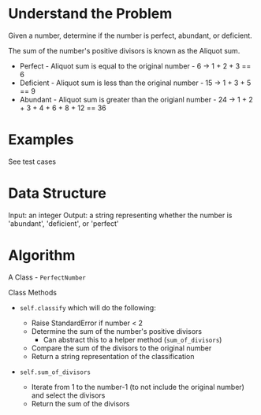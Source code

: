 # Understand the Problem

Given a number, determine if the number is perfect, abundant, or deficient.

The sum of the number's positive divisors is known as the Aliquot sum.

- Perfect - Aliquot sum is equal to the original number - 6 -> 1 + 2 + 3 == 6
- Deficient - Aliquot sum is less than the original number - 15 -> 1 + 3 + 5 == 9
- Abundant - Aliquot sum is greater than the origianl number - 24 -> 1 + 2 + 3 + 4 + 6 + 8 + 12 == 36

# Examples

See test cases

# Data Structure

Input: an integer
Output: a string representing whether the number is 'abundant', 'deficient', or 'perfect'

# Algorithm

A Class - `PerfectNumber`


Class Methods
- `self.classify` which will do the following:
  - Raise StandardError if number < 2
  - Determine the sum of the number's positive divisors
    - Can abstract this to a helper method (`sum_of_divisors`)
  - Compare the sum of the divisors to the original number
  - Return a string representation of the classification

- `self.sum_of_divisors`
  - Iterate from 1 to the number-1 (to not include the original number) and select the divisors
  - Return the sum of the divisors
